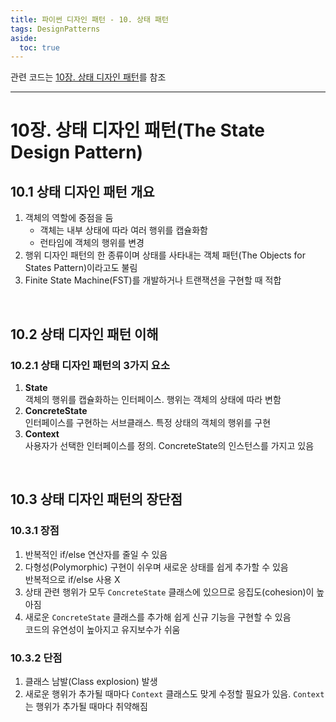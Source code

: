 ```yaml
---
title: 파이썬 디자인 패턴 - 10. 상태 패턴
tags: DesignPatterns
aside:
  toc: true
---
```


관련 코드는 [10장. 상태 디자인 패턴](https://github.com/alchemine/design_pattern/blob/main/10%EC%9E%A5.%20%EC%83%81%ED%83%9C%20%EB%94%94%EC%9E%90%EC%9D%B8%20%ED%8C%A8%ED%84%B4)를 참조

<!--more-->
---

# 10장. 상태 디자인 패턴(The State Design Pattern)
## 10.1 상태 디자인 패턴 개요
1. 객체의 역할에 중점을 둠
   - 객체는 내부 상태에 따라 여러 행위를 캡슐화함
   - 런타임에 객체의 행위를 변경
2. 행위 디자인 패턴의 한 종류이며 상태를 사타내는 객체 패턴(The Objects for States Pattern)이라고도 불림
3. Finite State Machine(FST)를 개발하거나 트랜잭션을 구현할 때 적합

<br>

## 10.2 상태 디자인 패턴 이해
### 10.2.1 상태 디자인 패턴의 3가지 요소
1. **State** \
객체의 행위를 캡슐화하는 인터페이스. 행위는 객체의 상태에 따라 변함
2. **ConcreteState** \
인터페이스를 구현하는 서브클래스. 특정 상태의 객체의 행위를 구현
3. **Context** \
사용자가 선택한 인터페이스를 정의. ConcreteState의 인스턴스를 가지고 있음


<br>

## 10.3 상태 디자인 패턴의 장단점
### 10.3.1 장점
1. 반복적인 if/else 연산자를 줄일 수 있음 
2. 다형성(Polymorphic) 구현이 쉬우며 새로운 상태를 쉽게 추가할 수 있음 \
반복적으로 if/else 사용 X
3. 상태 관련 행위가 모두 `ConcreteState` 클래스에 있으므로 응집도(cohesion)이 높아짐
4. 새로운 `ConcreteState` 클래스를 추가해 쉽게 신규 기능을 구현할 수 있음 \
코드의 유연성이 높아지고 유지보수가 쉬움


### 10.3.2 단점
1. 클래스 남발(Class explosion) 발생
2. 새로운 행위가 추가될 때마다 `Context` 클래스도 맞게 수정할 필요가 있음. `Context`는 행위가 추가될 때마다 취약해짐
